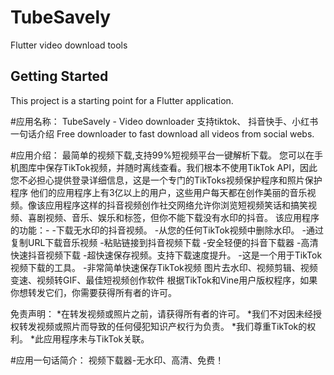 # TubeSavely

Flutter video download tools

## Getting Started

This project is a starting point for a Flutter application.

#应用名称：
TubeSavely - Video downloader 支持tiktok、 抖音快手、小红书
一句话介绍
Free downloader to fast download all videos from social webs.

#应用介绍：
最简单的视频下载,支持99%短视频平台一键解析下载。
您可以在手机图库中保存TikTok视频，并随时离线查看。我们根本不使用TikTok API，因此您不必担心提供登录详细信息，这是一个专门的TikToks视频保护程序和照片保护程序
他们的应用程序上有3亿以上的用户，这些用户每天都在创作美丽的音乐视频。像该应用程序这样的抖音视频创作社交网络允许你浏览短视频笑话和搞笑视频、喜剧视频、音乐、娱乐和标签，但你不能下载没有水印的抖音。
该应用程序的功能：-
-下载无水印的抖音视频。
-从您的任何TikTok视频中删除水印。
-通过复制URL下载音乐视频
-粘贴链接到抖音视频下载
-安全轻便的抖音下载器
-高清快速抖音视频下载
-超快速保存视频。支持下载速度提升。
-这是一个用于TikTok视频下载的工具。
-非常简单快速保存TikTok视频
图片去水印、视频剪辑、视频变速、视频转GIF、最佳短视频创作软件
根据TikTok和Vine用户版权程序，如果你想转发它们，你需要获得所有者的许可。

免责声明：
*在转发视频或照片之前，请获得所有者的许可。
*我们不对因未经授权转发视频或照片而导致的任何侵犯知识产权行为负责。
*我们尊重TikTok的权利。
*此应用程序未与TikTok关联。

#应用一句话简介：
视频下载器-无水印、高清、免费！

